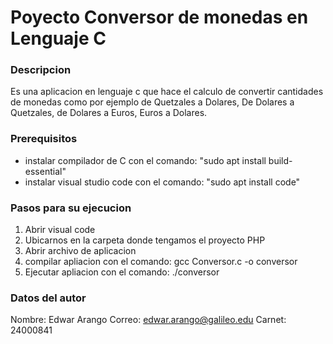 # Poyecto Conversor de monedas en Lenguaje C


### Descripcion
Es una aplicacion en lenguaje c que hace el calculo de convertir cantidades de monedas como por ejemplo de Quetzales a Dolares, De Dolares a Quetzales, de Dolares a Euros, Euros a Dolares.


### Prerequisitos
* instalar compilador de C con el comando: "sudo apt install build-essential"
* instalar visual studio code con el comando: "sudo apt install code" 


### Pasos para su ejecucion
1. Abrir visual code
2. Ubicarnos en la carpeta donde tengamos el proyecto PHP
3. Abrir archivo de aplicacion
4. compilar apliacion con el comando: gcc Conversor.c -o conversor
5. Ejecutar apliacion con el comando: ./conversor


### Datos del autor 
Nombre: Edwar Arango
Correo: edwar.arango@galileo.edu
Carnet: 24000841